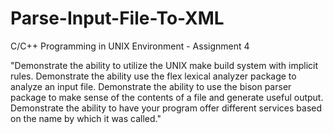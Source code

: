 # Parse-Input-File-To-XML

C/C++ Programming in UNIX Environment - Assignment 4

"Demonstrate the ability to utilize the UNIX make build system with implicit rules. Demonstrate the ability use the flex lexical analyzer package to analyze an input file. Demonstrate the ability to use the bison parser package to make sense of the contents of a file and generate useful output. Demonstrate the ability to have your program offer different services based on the name by which it was called."
